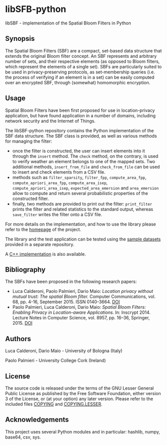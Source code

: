 # libSFB-python #
libSBF - implementation of the Spatial Bloom Filters in Python

## Synopsis ##
The Spatial Bloom Filters (SBF) are a compact, set-based data structure that extends the original Bloom filter concept. An SBF represents and arbitrary number of sets, and their respective elements (as opposed to Bloom filters, which represent the elements of a single set). SBFs are particularly suited to be used in privacy-preserving protocols, as set-membership queries (i.e. the process of verifying if an element is in a set) can be easily computed over an encrypted SBF, through (somewhat) homomorphic encryption.

## Usage ##
Spatial Bloom Filters have been first proposed for use in location-privacy application, but have found application in a number of domains, including network security and the Internet of Things.

The libSBF-python repository contains the Python implementation of the SBF data structure. The SBF class is provided, as well as various methods for managing the filter:
- once the filter is constructed, the user can insert elements into it through the `insert` method. The `check` method, on the contrary, is used to verify weather an element belongs to one of the mapped sets. Two additional methods, `insert_from_file` and `check_from_file` can be used to insert and check elements from a CSV file.
- methods such as `filter_sparsity`, `filter_fpp`, `compute_area_fpp`, `compute_apriori_area_fpp`, `compute_area_isep`, `compute_apriori_area_isep`, `expected_area_emersion` and `area_emersion` allow to compute and return several probabilistic properties of the constructed filter.
- finally, two methods are provided to print out the filter: `print_filter` prints the filter and related statistics to the standard output, whereas `save_filter` writes the filter onto a CSV file.

For more details on the implementation, and how to use the library please refer to the [homepage](http://sbf.csr.unibo.it/ "SBF project homepage") of the project.

The library and the test application can be tested using the [sample datasets](https://github.com/spatialbloomfilter/libSBF-testdatasets "libSBF-testdatasets") provided in a separate repository.

A [C++ implementation](https://github.com/spatialbloomfilter/libSBF-cpp "libSBF-cpp") is also available. 

## Bibliography ##
The SBFs have been proposed in the following research papers:
- Luca Calderoni, Paolo Palmieri, Dario Maio: *Location privacy without mutual trust: The spatial Bloom filter.* Computer Communications, vol. 68, pp. 4-16, September 2015. ISSN 0140-3664. [DOI](http://dx.doi.org/10.1016/j.comcom.2015.06.011 "DOI")
- Paolo Palmieri, Luca Calderoni, Dario Maio: *Spatial Bloom Filters: Enabling Privacy in Location-aware Applications*. In: Inscrypt 2014. Lecture Notes in Computer Science, vol. 8957, pp. 16–36, Springer, 2015. [DOI](http://dx.doi.org/10.1007/978-3-319-16745-9_2 "DOI")

## Authors ##
Luca Calderoni, Dario Maio - University of Bologna (Italy)

Paolo Palmieri - University College Cork (Ireland)

## License ##
The source code is released under the terms of the GNU Lesser General Public License as published by the Free Software Foundation, either version 3 of the License, or (at your option) any later version. Please refer to the included files [COPYING](COPYING) and [COPYING.LESSER](COPYING.LESSER).

## Acknowledgements ##
This project uses several Python modules and in particular: hashlib, numpy, base64, csv, sys.
